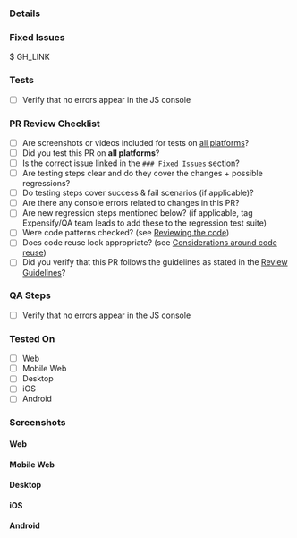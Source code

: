 <!-- If necessary, assign reviewers that know the area or changes well. Feel free to tag any additional reviewers you see fit. -->

### Details
<!-- Explanation of the change or anything fishy that is going on -->

### Fixed Issues
<!---
Please replace GH_LINK with the link to the GitHub issue this Pull Request is fixing.
Do NOT add the special GH keywords like `fixed` etc, we have our own process of managing the flow.
It MUST be an entire link to the issue; otherwise, the linking will not work as expected.

Make sure this section looks similar to this (you can link multiple issues using the same formatting, just add a new line):

$ https://github.com/Expensify/App/issues/<number-of-the-issue>

Do NOT only link the issue number like this: $ #<number-of-the-issue>
--->
$ GH_LINK

### Tests
<!---
Add a numbered list of manual tests you performed that validates your changes work on all platforms, and that there are no regressions present.
Add any additional test steps if test steps are unique to a particular platform.
Manual test steps should be written so that your reviewer can repeat and verify one or more expected outcomes in the development environment.

For example:
1. Click on the text input to bring it into focus
2. Upload an image via copy paste
3. Verify a modal appears displaying a preview of that image
--->

- [ ] Verify that no errors appear in the JS console

### PR Review Checklist
<!--
This is a checklist for Expensify employees and C+ reviewers. If you are not an Expensify employee or on the C+ team, please leave this section blank. It will be used by the PR reviewer.
-->
- [ ] Are screenshots or videos included for tests on [all platforms](https://github.com/Expensify/App/blob/main/CONTRIBUTING.md#make-sure-you-can-test-on-all-platforms)?
- [ ] Did you test this PR on **all platforms**?
- [ ] Is the correct issue linked in the `### Fixed Issues` section?
- [ ] Are testing steps clear and do they cover the changes + possible regressions?
- [ ] Do testing steps cover success & fail scenarios (if applicable)?
- [ ] Are there any console errors related to changes in this PR?
- [ ] Are new regression steps mentioned below? (if applicable, tag Expensify/QA team leads to add these to the regression test suite)
- [ ] Were code patterns checked? (see [Reviewing the code](../PR_REVIEW_GUIDELINES.md#reviewing-the-code))
- [ ] Does code reuse look appropriate? (see [Considerations around code reuse](../PR_REVIEW_GUIDELINES.md#considerations-around-code-reuse))
- [ ] Did you verify that this PR follows the guidelines as stated in the [Review Guidelines](../PR_REVIEW_GUIDELINES.md)?

### QA Steps
<!---
Add a numbered list of manual tests that can be performed by our QA engineers on the staging environment to validate that your changes work on all platforms, and that there are no regressions present.
Add any additional QA steps if test steps are unique to a particular platform.
Manual test steps should be written so that the QA engineer can repeat and verify one or more expected outcomes in the staging environment.

For example:
1. Click on the text input to bring it into focus
2. Upload an image via copy paste
3. Verify a modal appears displaying a preview of that image
--->

- [ ] Verify that no errors appear in the JS console

### Tested On

- [ ] Web
- [ ] Mobile Web
- [ ] Desktop
- [ ] iOS
- [ ] Android

### Screenshots
<!-- Add screenshots for all platforms tested. Pull requests won't be merged unless the screenshots show the app was tested on all platforms.-->

#### Web
<!-- Insert screenshots of your changes on the web platform-->

#### Mobile Web
<!-- Insert screenshots of your changes on the web platform (from a mobile browser)-->

#### Desktop
<!-- Insert screenshots of your changes on the desktop platform-->

#### iOS
<!-- Insert screenshots of your changes on the iOS platform-->

#### Android
<!-- Insert screenshots of your changes on the Android platform-->
